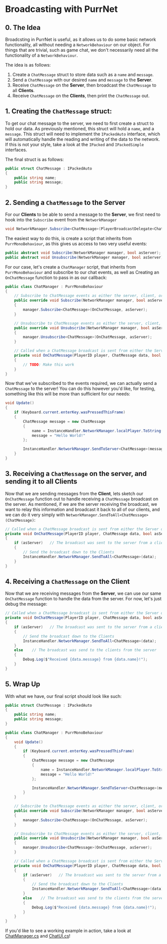 # Broadcasting with PurrNet 

## 0. The Idea
Broadcsting in PurrNet is useful, as it allows us to do some basic network functionality, all without needing a `NetworkBehaviour` on our object. For things that are trivial, such as game chat, we don't necessarily need all the functionality of a `NetworkBehaviour`.

The idea is as follows:
1. Create a `ChatMessage` struct to store data such as a `name` and `message`.
2. Send a `ChatMessage` with our desired `name` and `message` to the **Server**.
3. Receive `ChatMessage` on the **Server**, then broadcast the `ChatMessage` to all **Clients**.
4. Receive `ChatMessage` on the **Clients**, then print the `ChatMessage` out.

## 1. Creating the `ChatMessage` struct:
To get our chat message to the server, we need to first create a struct to hold our data. As previously mentioned, this struct will hold a `name`, and a `message`. This struct will need to implement the `IPackedAuto` interface, which will automatically handle the reading and writing of the data to the network. If this is not your style, take a look at the `IPacked` and `IPackedSimple` interfaces.

The final struct is as follows:
```C#
public struct ChatMessage : IPackedAuto
{
    public string name;
    public string message;
}
```

## 2. Sending a `ChatMessage` to the **Server**
For our **Clients** to be able to send a message to the **Server**, we first need to hook into the `Subscribe` event from the `NetworkManager`
```C#
void NetworkManager.Subscribe<ChatMessage>(PlayerBroadcastDelegate<ChatMessage> callback, bool asServer)
```
The easiest way to do this, is create a script that inherits from `PurrMonoBehaviour`, as this gives us access to two very useful events:

```C#
public abstract void Subscribe(NetworkManager manager, bool asServer);
public abstract void Unsubscribe(NetworkManager manager, bool asServer);
```

For our case, let's create a `ChatManager` script, that inherits from `PurrMonoBehaviour` and subscribe to our chat events, as well as Creating an `OnChatMessage` function to pass in as our callback:

```C#
public class ChatManager : PurrMonoBehaviour
{
    // Subscribe to ChatMessage events as either the server, client, or both
    public override void Subscribe(NetworkManager manager, bool asServer)
    {
        manager.Subscribe<ChatMessage>(OnChatMessage, asServer);
    }

    // Unsubscribe to ChatMessage events as either the server, client, or both
    public override void Unsubscribe(NetworkManager manager, bool asServer)
    {
        manager.Unsubscribe<ChatMessage>(OnChatMessage, asServer);
    }

    // Called when a ChatMessage broadcast is sent from either the Server or a Client
    private void OnChatMessage(PlayerID player, ChatMessage data, bool asServer)
    {
        // TODO: Make this work
    }
}
```

Now that we've subscribed to the events required, we can actually send a `ChatMessage` to the server! You can do this however you'd like, for testing, something like this will be more than sufficient for our needs: 

```C#
void Update()
{
    if (Keyboard.current.enterKey.wasPressedThisFrame)
    {
        ChatMessage message = new ChatMessage
        {
            name = InstanceHandler.NetworkManager.localPlayer.ToString(),
            message = "Hello World!"
        };

        InstanceHandler.NetworkManager.SendToServer<ChatMessage>(message);
    }
}
```

## 3. Receiving a `ChatMessage` on the server, and sending it to all **Clients**
Now that we are sending messages from the **Client**, lets sketch our `OnChatMessage` function out to handle receiving a `ChatMessage` broadcast on the server. As mentioned, if we are the server receiving the broadcast, we want to relay this information and broadcast it back to all of our clients, and we can do it very simply with `NetworkManager.SendToAll<ChatMessage>(ChatMessage)`:

```C#
// Called when a ChatMessage broadcast is sent from either the Server or a Client
private void OnChatMessage(PlayerID player, ChatMessage data, bool asServer)
{
    if (asServer)   // The broadcast was sent to the server from a client
    {
        // Send the broadcast down to the Clients
        InstanceHandler.NetworkManager.SendToAll<ChatMessage>(data);
    }
}
```

## 4. Receiving a `ChatMessage` on the Client
Now that we are receiving messages from the **Server**, we can use our same `OnChatMessage` function to handle the data from the server. For now, let's just debug the message:

```C#
// Called when a ChatMessage broadcast is sent from either the Server or a Client
private void OnChatMessage(PlayerID player, ChatMessage data, bool asServer)
{
    if (asServer)   // The broadcast was sent to the server from a client
    {
        // Send the broadcast down to the Clients
        InstanceHandler.NetworkManager.SendToAll<ChatMessage>(data);
    }
    else    // The broadcast was send to the clients from the server
    {
        Debug.Log($"Received {data.message} from {data.name}!");
    }
}
```

## 5. Wrap Up
With what we have, our final script should look like such:

```C#
public struct ChatMessage : IPackedAuto
{
    public string name;
    public string message;
}

public class ChatManager : PurrMonoBehaviour
{
    void Update()
    {
        if (Keyboard.current.enterKey.wasPressedThisFrame)
        {
            ChatMessage message = new ChatMessage
            {
                name = InstanceHandler.NetworkManager.localPlayer.ToString(),
                message = "Hello World!"
            };

            InstanceHandler.NetworkManager.SendToServer<ChatMessage>(message);
        }
    }

    // Subscribe to ChatMessage events as either the server, client, or both
    public override void Subscribe(NetworkManager manager, bool asServer)
    {
        manager.Subscribe<ChatMessage>(OnChatMessage, asServer);
    }

    // Unsubscribe to ChatMessage events as either the server, client, or both
    public override void Unsubscribe(NetworkManager manager, bool asServer)
    {
        manager.Unsubscribe<ChatMessage>(OnChatMessage, asServer);
    }

    // Called when a ChatMessage broadcast is sent from either the Server or a Client
    private void OnChatMessage(PlayerID player, ChatMessage data, bool asServer)
    {
        if (asServer)   // The broadcast was sent to the server from a client
        {
            // Send the broadcast down to the Clients
            InstanceHandler.NetworkManager.SendToAll<ChatMessage>(data);
        }
        else    // The broadcast was send to the clients from the server
        {
            Debug.Log($"Received {data.message} from {data.name}!");
        }
    }
}
```

If you'd like to see a working example in action, take a look at [ChatManager.cs](https://github.com/shelbyjuno/PurrNet-Playground/blob/f73e54eb6ef40670b3d99ffaf24519d1778e1cf2/PurrNet/Assets/Code/Chat/ChatManager.cs) and [ChatUI.cs](https://github.com/shelbyjuno/PurrNet-Playground/blob/f73e54eb6ef40670b3d99ffaf24519d1778e1cf2/PurrNet/Assets/Code/Chat/ChatUI.cs)!